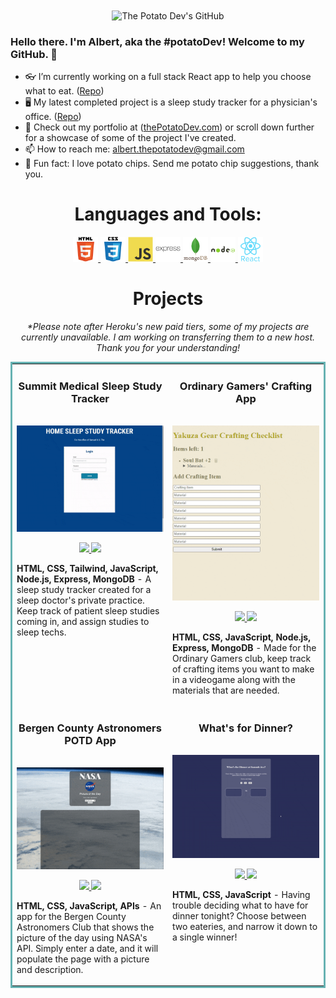 <div align="center"><img src="https://i.imgur.com/ppO4FP6.png" alt="The Potato Dev's GitHub" align="center"></div>

### Hello there. I'm Albert, aka the #potatoDev! Welcome to my GitHub. 👋

<!--
**thePotatoDev-git/thePotatoDev-git** is a ✨ _special_ ✨ repository because its `README.md` (this file) appears on your GitHub profile.

Here are some ideas to get you started: -->

- 👓 I’m currently working on a full stack React app to help you choose what to eat. ([Repo](https://github.com/thePotatoDev-git/Food-Off))
- 🖥️ My latest completed project is a sleep study tracker for a physician's office. ([Repo](https://github.com/thePotatoDev-git/sleep-study-tracker))
- 📂 Check out my portfolio at ([thePotatoDev.com](https://thepotatodev.com/)) or scroll down further for a showcase of some of the project I've created.
- 📫 How to reach me: albert.thepotatodev@gmail.com
- 🥔 Fun fact: I love potato chips. Send me potato chip suggestions, thank you.

<h1 align="center">Languages and Tools:</h1>
<p align="center"> <a href="https://www.w3.org/html/" target="_blank" rel="noreferrer"> <img src="https://raw.githubusercontent.com/devicons/devicon/master/icons/html5/html5-original-wordmark.svg" alt="html5" width="40" height="40"/> <a href="https://www.w3schools.com/css/" target="_blank" rel="noreferrer"> <img src="https://raw.githubusercontent.com/devicons/devicon/master/icons/css3/css3-original-wordmark.svg" alt="css3" width="40" height="40"/> </a> <a href="https://developer.mozilla.org/en-US/docs/Web/JavaScript" target="_blank" rel="noreferrer"> <img src="https://raw.githubusercontent.com/devicons/devicon/master/icons/javascript/javascript-original.svg" alt="javascript" width="40" height="40"/> </a> <a href="https://expressjs.com" target="_blank" rel="noreferrer"> <img src="https://raw.githubusercontent.com/devicons/devicon/master/icons/express/express-original-wordmark.svg" alt="express" width="40" height="40"/> </a>  </a>  <a href="https://www.mongodb.com/" target="_blank" rel="noreferrer"> <img src="https://raw.githubusercontent.com/devicons/devicon/master/icons/mongodb/mongodb-original-wordmark.svg" alt="mongodb" width="40" height="40"/> </a> <a href="https://nodejs.org" target="_blank" rel="noreferrer"> <img src="https://raw.githubusercontent.com/devicons/devicon/master/icons/nodejs/nodejs-original-wordmark.svg" alt="nodejs" width="40" height="40"/> </a> <a href="https://reactjs.org/" target="_blank" rel="noreferrer"> <img src="https://raw.githubusercontent.com/devicons/devicon/master/icons/react/react-original-wordmark.svg" alt="react" width="40" height="40"/> </a> </p>


<h1 align="center">Projects</h1>
<p align="center"><i>*Please note after Heroku's new paid tiers, some of my projects are currently unavailable. I am working on transferring them to a new host. Thank you for your understanding!</i></p>
<table bordercolor="#66b2b2">
  
  <tr>
  <td width="50%" valign="top">
      <h3 align="center">Summit Medical Sleep Study Tracker</h3>
        <br />
        <a target="_blank" href="https://hst-tracker.cyclic.app/">
          <img src="images/hsttracker.gif" width="100%" alt="HST tracker gif"/>
        </a>
        <br />
        <p align="center">
          
  <a href="https://github.com/thePotatoDev-git/sleep-study-tracker" target="_blank">
    <img src="https://img.shields.io/static/v1?label=|&message=REPO&color=23555f&style=plastic&logo=github&logo-color=white"/>
  </a>
  <a href="https://hst-tracker.cyclic.app/" target="_blank">
    <img src="https://img.shields.io/static/v1?label=|&message=WEBSITE&color=cdf998&style=plastic&logo=wordpress&logo-color=white"/>
  </a>
      </p>
        <p><strong>HTML, CSS, Tailwind, JavaScript, Node.js, Express, MongoDB</strong> - A sleep study tracker created for a sleep doctor's private practice. Keep track of patient sleep studies coming in, and assign studies to sleep techs.</p>
    </td>
    <td width="50%" valign="top">
      <h3 align="center">Ordinary Gamers' Crafting App</h3>
        <br />
        <a target="_blank" href="https://og-crafting.cyclic.app/">
          <img src="images/yakuza.gif" width="100%" alt="Yakuza Gear Crafting app gif"/>
        </a>
        <br />
        <p align="center">
          
  <a href="https://github.com/thePotatoDev-git/yakuza-crafting-app-MVC" target="_blank">
    <img src="https://img.shields.io/static/v1?label=|&message=REPO&color=23555f&style=plastic&logo=github&logo-color=white"/>
  </a>
  <a href="https://og-crafting.cyclic.app/" target="_blank">
    <img src="https://img.shields.io/static/v1?label=|&message=WEBSITE&color=cdf998&style=plastic&logo=wordpress&logo-color=white"/>
  </a>
      </p>
        <p><strong>HTML, CSS, JavaScript, Node.js, Express, MongoDB</strong> - Made for the Ordinary Gamers club, keep track of crafting items you want to make in a videogame along with the materials that are needed.</p>
    </td>
    
  </tr>
  
  <tr>
  <td width="50%" valign="top">
      <h3 align="center">Bergen County Astronomers POTD App</h3>
        <br />
        <a target="_blank" href="https://thepotatodev-git.github.io/Bergen-County-Astronomers-POTD/">
          <img src="images/nasagif.gif" width="100%" alt="Excuse generator app"/>
        </a>
        <br />
        <p align="center">
          
  <a href="https://github.com/thePotatoDev-git/Bergen-County-Astronomers-POTD" target="_blank">
    <img src="https://img.shields.io/static/v1?label=|&message=REPO&color=23555f&style=plastic&logo=github&logo-color=white"/>
  </a>
  <a href="https://thepotatodev-git.github.io/Bergen-County-Astronomers-POTD/" target="_blank">
    <img src="https://img.shields.io/static/v1?label=|&message=WEBSITE&color=cdf998&style=plastic&logo=wordpress&logo-color=white"/>
  </a>
      </p>
        <p><strong>HTML, CSS, JavaScript, APIs</strong> - An app for the Bergen County Astronomers Club that shows the picture of the day using NASA's API. Simply enter a date, and it will populate the page with a picture and description.</p>
    </td>
    <td width="50%" valign="top">
      <h3 align="center">What's for Dinner?</h3>
      <br />
        <a target="_blank" href="https://dinneratsummit.netlify.app/">
          <img src="images/dinnerapp.gif" width="100%" alt="Dinner Picker gif"/>
        </a>
      <br />
        <p align="center">
  <a href="https://github.com/thePotatoDev-git/whats-for-dinner-at-summit" target="_blank">
    <img src="https://img.shields.io/static/v1?label=|&message=REPO&color=23555f&style=plastic&logo=github&logo-color=white"/>
  </a>
  <a href="https://dinneratsummit.netlify.app/" target="_blank">
    <img src="https://img.shields.io/static/v1?label=|&message=WEBSITE&color=cdf998&style=plastic&logo=wordpress&logo-color=white"/>
  </a>
      </p>
        <p><strong>HTML, CSS, JavaScript</strong> - Having trouble deciding what to have for dinner tonight? Choose between two eateries, and narrow it down to a single winner!</p>
    </td>
  </tr>
</table>
            


